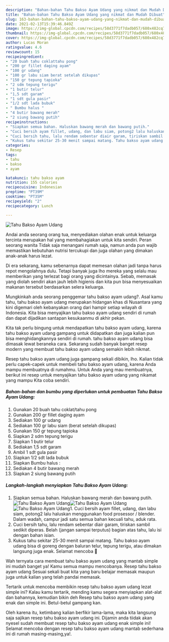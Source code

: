 ```yaml
---
description: "Bahan-bahan Tahu Bakso Ayam Udang yang nikmat dan Mudah Dibuat"
title: "Bahan-bahan Tahu Bakso Ayam Udang yang nikmat dan Mudah Dibuat"
slug: 163-bahan-bahan-tahu-bakso-ayam-udang-yang-nikmat-dan-mudah-dibuat
date: 2021-02-13T15:39:46.849Z
image: https://img-global.cpcdn.com/recipes/58d3771f7dadb057/680x482cq70/tahu-bakso-ayam-udang-foto-resep-utama.jpg
thumbnail: https://img-global.cpcdn.com/recipes/58d3771f7dadb057/680x482cq70/tahu-bakso-ayam-udang-foto-resep-utama.jpg
cover: https://img-global.cpcdn.com/recipes/58d3771f7dadb057/680x482cq70/tahu-bakso-ayam-udang-foto-resep-utama.jpg
author: Lucas Moran
ratingvalue: 4.6
reviewcount: 15
recipeingredient:
- "20 buah tahu coklattahu pong"
- "200 gr fillet daging ayam"
- "100 gr udang"
- "100 gr labu siam berat setelah dikupas"
- "150 gr tepung tapioka"
- "2 sdm tepung terigu"
- "1 butir telur"
- "1,5 sdt garam"
- "1 sdt gula pasir"
- "1/2 sdt lada bubuk"
- " Bumbu halus "
- "4 butir bawang merah"
- "2 siung bawang putih"
recipeinstructions:
- "Siapkan semua bahan. Haluskan bawang merah dan bawang putih."
- "Cuci bersih ayam fillet, udang, dan labu siam, potong2 lalu haluskan menggunakan food prosessor / blender. Dalam wadah, campur jadi satu semua bahan kecuali tahu, aduk rata."
- "Cuci bersih tahu, lalu rendam sebentar diair garam, tiriskan sambil sedikit diperas. Belah (jangan sampai terputus) bagian atas tahu, lalu isi dengan bahan isian."
- "Kukus tahu sekitar 25-30 menit sampai matang. Tahu bakso ayam udang bisa di goreng dengan baluran telur, tepung terigu, atau dimakan langsung juga enak. Selamat mencoba 🤗"
categories:
- Resep
tags:
- tahu
- bakso
- ayam

katakunci: tahu bakso ayam 
nutrition: 155 calories
recipecuisine: Indonesian
preptime: "PT39M"
cooktime: "PT35M"
recipeyield: "2"
recipecategory: Lunch

---
```



![Tahu Bakso Ayam Udang](https://img-global.cpcdn.com/recipes/58d3771f7dadb057/680x482cq70/tahu-bakso-ayam-udang-foto-resep-utama.jpg)

Andai anda seorang orang tua, menyediakan olahan enak untuk keluarga tercinta merupakan hal yang membahagiakan untuk kita sendiri. Peran seorang  wanita Tidak saja menangani rumah saja, namun anda pun wajib memastikan kebutuhan nutrisi tercukupi dan juga olahan yang dimakan anak-anak harus lezat.

Di era  sekarang, kamu sebenarnya dapat memesan olahan jadi tanpa harus repot mengolahnya dulu. Tetapi banyak juga lho mereka yang selalu mau memberikan yang terlezat bagi orang yang dicintainya. Sebab, memasak yang diolah sendiri akan jauh lebih higienis dan kita pun bisa menyesuaikan makanan tersebut berdasarkan selera keluarga. 



Mungkinkah anda seorang penggemar tahu bakso ayam udang?. Asal kamu tahu, tahu bakso ayam udang merupakan hidangan khas di Nusantara yang kini digemari oleh kebanyakan orang dari hampir setiap wilayah di Indonesia. Kita bisa menyajikan tahu bakso ayam udang sendiri di rumah dan dapat dijadikan santapan kesukaanmu di akhir pekan.

Kita tak perlu bingung untuk mendapatkan tahu bakso ayam udang, karena tahu bakso ayam udang gampang untuk didapatkan dan juga kalian pun bisa menghidangkannya sendiri di rumah. tahu bakso ayam udang bisa dimasak lewat beraneka cara. Sekarang sudah banyak banget resep modern yang membuat tahu bakso ayam udang semakin lebih nikmat.

Resep tahu bakso ayam udang juga gampang sekali dibikin, lho. Kalian tidak perlu capek-capek untuk membeli tahu bakso ayam udang, karena Anda mampu membuatnya di rumahmu. Untuk Anda yang mau membuatnya, berikut ini resep untuk menyajikan tahu bakso ayam udang yang nikamat yang mampu Kita coba sendiri.

<!--inarticleads1-->

##### Bahan-bahan dan bumbu yang diperlukan untuk pembuatan Tahu Bakso Ayam Udang:

1. Gunakan 20 buah tahu coklat/tahu pong
1. Gunakan 200 gr fillet daging ayam
1. Sediakan 100 gr udang
1. Sediakan 100 gr labu siam (berat setelah dikupas)
1. Gunakan 150 gr tepung tapioka
1. Siapkan 2 sdm tepung terigu
1. Siapkan 1 butir telur
1. Sediakan 1,5 sdt garam
1. Ambil 1 sdt gula pasir
1. Siapkan 1/2 sdt lada bubuk
1. Siapkan  Bumbu halus :
1. Sediakan 4 butir bawang merah
1. Siapkan 2 siung bawang putih




<!--inarticleads2-->

##### Langkah-langkah menyiapkan Tahu Bakso Ayam Udang:

1. Siapkan semua bahan. Haluskan bawang merah dan bawang putih.
<img src="https://img-global.cpcdn.com/steps/6508e58c768f0a28/160x128cq70/tahu-bakso-ayam-udang-langkah-memasak-1-foto.jpg" alt="Tahu Bakso Ayam Udang"><img src="https://img-global.cpcdn.com/steps/70c4763b0093f6f0/160x128cq70/tahu-bakso-ayam-udang-langkah-memasak-1-foto.jpg" alt="Tahu Bakso Ayam Udang"><img src="https://img-global.cpcdn.com/steps/b7f705d5fb8d74d3/160x128cq70/tahu-bakso-ayam-udang-langkah-memasak-1-foto.jpg" alt="Tahu Bakso Ayam Udang">1. Cuci bersih ayam fillet, udang, dan labu siam, potong2 lalu haluskan menggunakan food prosessor / blender. Dalam wadah, campur jadi satu semua bahan kecuali tahu, aduk rata.
1. Cuci bersih tahu, lalu rendam sebentar diair garam, tiriskan sambil sedikit diperas. Belah (jangan sampai terputus) bagian atas tahu, lalu isi dengan bahan isian.
1. Kukus tahu sekitar 25-30 menit sampai matang. Tahu bakso ayam udang bisa di goreng dengan baluran telur, tepung terigu, atau dimakan langsung juga enak. Selamat mencoba 🤗




Wah ternyata cara membuat tahu bakso ayam udang yang mantab simple ini mudah banget ya! Kamu semua mampu mencobanya. Resep tahu bakso ayam udang Sesuai sekali buat kita yang baru belajar memasak maupun juga untuk kalian yang telah pandai memasak.

Tertarik untuk mencoba membikin resep tahu bakso ayam udang lezat simple ini? Kalau kamu tertarik, mending kamu segera menyiapkan alat-alat dan bahannya, kemudian bikin deh Resep tahu bakso ayam udang yang enak dan simple ini. Betul-betul gampang kan. 

Oleh karena itu, ketimbang kalian berfikir lama-lama, maka kita langsung saja sajikan resep tahu bakso ayam udang ini. Dijamin anda tiidak akan nyesel sudah membuat resep tahu bakso ayam udang enak simple ini! Selamat mencoba dengan resep tahu bakso ayam udang mantab sederhana ini di rumah masing-masing,ya!.


